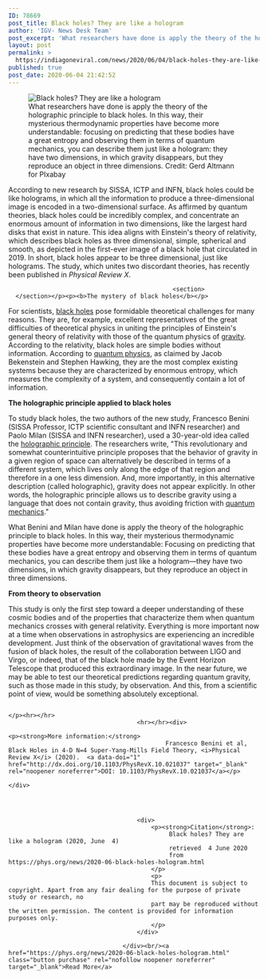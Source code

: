 ```yaml
---
ID: 78669
post_title: Black holes? They are like a hologram
author: 'IGV- News Desk Team'
post_excerpt: 'What researchers have done is apply the theory of the holographic principle to black holes. In this way, their mysterious thermodynamic properties have become more understandable: focusing on predicting that these bodies have a great entropy and observing them in terms of quantum mechanics, you can describe them just like a hologram: they have two&hellip;'
layout: post
permalink: >
  https://indiagoneviral.com/news/2020/06/04/black-holes-they-are-like-a-hologram/78669/india-gone-viral/
published: true
post_date: 2020-06-04 21:42:52
---
```

<div>
									    <div>
    <div data-src="https://scx2.b-cdn.net/gfx/news/hires/2020/blackholesth.jpg" data-sub-html="What researchers have done is apply the theory of the holographic principle to black holes. In this way, their mysterious thermodynamic properties have become more understandable: focusing on predicting that these bodies have a great entropy and observing them in terms of quantum mechanics, you can describe them just like a hologram: they have two dimensions, in which gravity disappears, but they reproduce an object in three dimensions. Credit: Gerd Altmann for PIxabay" data-thumb="https://scx1.b-cdn.net/csz/news/tmb/2020/blackholesth.jpg">
        <figure><img alt="Black holes? They are like a hologram" src="https://scx1.b-cdn.net/csz/news/800/2020/blackholesth.jpg" title="What researchers have done is apply the theory of the holographic principle to black holes. In this way, their mysterious thermodynamic properties have become more understandable: focusing on predicting that these bodies have a great entropy and observing them in terms of quantum mechanics, you can describe them just like a hologram: they have two dimensions, in which gravity disappears, but they reproduce an object in three dimensions. Credit: Gerd Altmann for PIxabay"></img><figcaption>
                What researchers have done is apply the theory of the holographic principle to black holes. In this way, their mysterious thermodynamic properties have become more understandable: focusing on predicting that these bodies have a great entropy and observing them in terms of quantum mechanics, you can describe them just like a hologram: they have two dimensions, in which gravity disappears, but they reproduce an object in three dimensions. Credit: Gerd Altmann for PIxabay
            </figcaption></figure></div>
</div><p>According to new research by SISSA, ICTP and INFN, black holes could be like holograms, in which all the information to produce a three-dimensional image is encoded in a two-dimensional surface. As affirmed by quantum theories, black holes could be incredibly complex, and concentrate an enormous amount of information in two dimensions, like the largest hard disks that exist in nature. This idea aligns with Einstein's theory of relativity, which describes black holes as three dimensional, simple, spherical and smooth, as depicted in the first-ever image of a black hole that circulated in 2019. In short, black holes appear to be three dimensional, just like holograms. The study, which unites two discordant theories, has recently been published in <i>Physical Review X</i>.

                                         
                                                  <section>
      </section></p><p><b>The mystery of black holes</b></p>
<p>For scientists, <a href="https://phys.org/tags/black+holes/" rel="tag">black holes</a> pose formidable theoretical challenges for many reasons. They are, for example, excellent representatives of the great difficulties of theoretical physics in uniting the principles of Einstein's general theory of relativity with those of the quantum physics of <a href="https://phys.org/tags/gravity/" rel="tag">gravity</a>. According to the relativity, black holes are simple bodies without information. According to <a href="https://phys.org/tags/quantum+physics/" rel="tag">quantum physics</a>, as claimed by Jacob Bekenstein and Stephen Hawking, they are the most complex existing systems because they are characterized by enormous entropy, which measures the complexity of a system, and consequently contain a lot of information.</p>
<p><b>The holographic principle applied to black holes</b></p>
<p>To study black holes, the two authors of the new study, Francesco Benini (SISSA Professor, ICTP scientific consultant and INFN researcher) and Paolo Milan (SISSA and INFN researcher), used a 30-year-old idea called the <a href="https://phys.org/tags/holographic+principle/" rel="tag">holographic principle</a>. The researchers write, "This revolutionary and somewhat counterintuitive principle proposes that the behavior of gravity in a given region of space can alternatively be described in terms of a different system, which lives only along the edge of that region and therefore in a one less dimension. And, more importantly, in this alternative description (called holographic), gravity does not appear explicitly. In other words, the holographic principle allows us to describe gravity using a language that does not contain gravity, thus avoiding friction with <a href="https://phys.org/tags/quantum+mechanics/" rel="tag">quantum mechanics</a>."</p>
<p>What Benini and Milan have done is apply the theory of the holographic principle to black holes. In this way, their mysterious thermodynamic properties have become more understandable: Focusing on predicting that these bodies have a great entropy and observing them in terms of quantum mechanics, you can describe them just like a hologram—they have two dimensions, in which gravity disappears, but they reproduce an object in three dimensions.</p>
<p><b>From theory to observation</b></p>
<p>This study is only the first step toward a deeper understanding of these cosmic bodies and of the properties that characterize them when quantum mechanics crosses with general relativity. Everything is more important now at a time when observations in astrophysics are experiencing an incredible development. Just think of the observation of gravitational waves from the fusion of black holes, the result of the collaboration between LIGO and Virgo, or indeed, that of the black hole made by the Event Horizon Telescope that produced this extraordinary image. In the near future, we may be able to test our theoretical predictions regarding quantum gravity, such as those made in this study, by observation. And this, from a scientific point of view, would be something absolutely exceptional.
                                        
                                                                                </p><hr></hr>										
                                        <hr></hr><div>
																								<p><strong>More information:</strong>
												Francesco Benini et al, Black Holes in 4-D N=4 Super-Yang-Mills Field Theory, <i>Physical Review X</i> (2020).  <a data-doi="1" href="http://dx.doi.org/10.1103/PhysRevX.10.021037" target="_blank" rel="noopener noreferrer">DOI: 10.1103/PhysRevX.10.021037</a></p>
																							</div>
                                        											
																					
                                                                                                                        
                                        
                                        <div>
                                            <p><strong>Citation</strong>:
                                                 Black holes? They are like a hologram (2020, June  4)
                                                 retrieved  4 June 2020
                                                 from https://phys.org/news/2020-06-black-holes-hologram.html
                                            </p>
                                            <p>
                                            This document is subject to copyright. Apart from any fair dealing for the purpose of private study or research, no
                                            part may be reproduced without the written permission. The content is provided for information purposes only.
                                            </p>
                                        </div>
                                        
									</div><br/><a href="https://phys.org/news/2020-06-black-holes-hologram.html" class="button purchase" rel="nofollow noopener noreferrer" target="_blank">Read More</a>